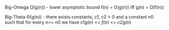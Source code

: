 Big-Omega Ω(g(n)) - lower asymptotic bound
f(n) = O(g(n)) iff g(n) = Ω(f(n))

Big-Theta Θ(g(n)) - there exists constants, c1, c2 > 0 and a constant n0 such that for every n>= n0 we have c1*g(n) <= f(n) <= c2*g(n)
